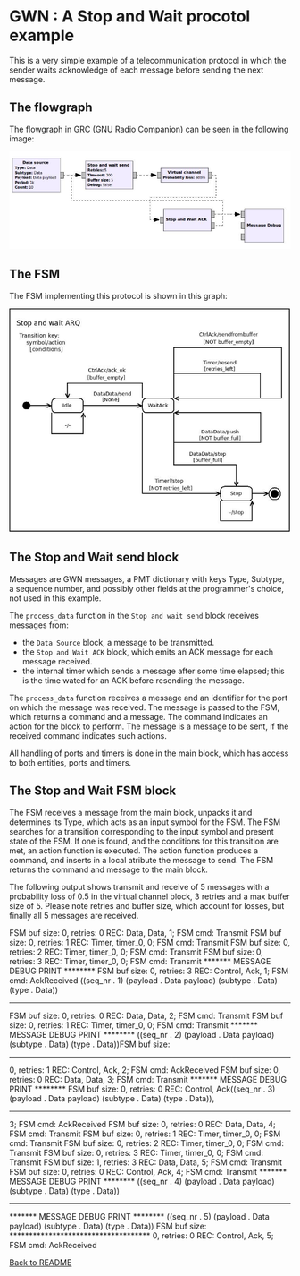 # GWN : A Stop and Wait procotol example

This is a very simple example of a telecommunication protocol in which the sender waits acknowledge of each message before sending the next message.

## The flowgraph

The flowgraph in GRC (GNU Radio Companion) can be seen in the following image:

![Stop and Wait example GRC](../Images/StopWaitExampleGRC.jpg)

## The FSM
 
The FSM implementing this protocol is shown in this graph:

![Stop and Wait FSM](../Images/stop_wait_send_FSM.jpg)

## The Stop and Wait send block

Messages are GWN messages, a PMT dictionary with keys Type, Subtype, a sequence number, and possibly other fields at the programmer's choice, not used in this example.

The `process_data` function in the `Stop and wait send` block receives messages from:
* the `Data Source` block, a message to be transmitted.
* the `Stop and Wait ACK` block, which emits an ACK message for each message received.
* the internal timer which sends a message after some time elapsed; this is the time wated for an ACK before resending the message.

The `process_data` function receives a message and an identifier for the port on which the message was received. The message is passed to the FSM, which returns a command and a message. The command indicates an action for the block to perform. The message is a message to be sent, if the received command indicates such actions.

All handling of ports and timers is done in the main block, which has access to both entities, ports and timers.

## The Stop and Wait FSM block

The FSM receives a message from the main block, unpacks it and determines its Type, which acts as an input symbol for the FSM. The FSM searches for a transition corresponding to the input symbol and present state of the FSM. If one is found, and the conditions for this transition are met, an action function is executed. The action function produces a command, and inserts in a local atribute the message to send. The FSM returns the command and message to the main block.

The following output shows transmit and receive of 5 messages with a probability loss of 0.5 in the virtual channel block, 3 retries and a max buffer size of 5. Please note retries and buffer size, which account for losses, but finally all 5 messages are received.

FSM buf size: 0, retries: 0 REC: Data, Data, 1; FSM cmd: Transmit
FSM buf size: 0, retries: 1 REC: Timer, timer_0, 0; FSM cmd: Transmit
FSM buf size: 0, retries: 2 REC: Timer, timer_0, 0; FSM cmd: Transmit
FSM buf size: 0, retries: 3 REC: Timer, timer_0, 0; FSM cmd: Transmit
******* MESSAGE DEBUG PRINT ********
FSM buf size: 0, retries: 3 REC: Control, Ack, 1; FSM cmd: AckReceived
((seq_nr . 1) (payload . Data payload) (subtype . Data) (type . Data))
************************************
FSM buf size: 0, retries: 0 REC: Data, Data, 2; FSM cmd: Transmit
FSM buf size: 0, retries: 1 REC: Timer, timer_0, 0; FSM cmd: Transmit
******* MESSAGE DEBUG PRINT ********
((seq_nr . 2) (payload . Data payload) (subtype . Data) (type . Data))FSM buf size: 
************************************
0, retries: 1 REC: Control, Ack, 2; FSM cmd: AckReceived
FSM buf size: 0, retries: 0 REC: Data, Data, 3; FSM cmd: Transmit
******* MESSAGE DEBUG PRINT ********
FSM buf size: 0, retries: 0 REC: Control, Ack((seq_nr . 3) (payload . Data payload) (subtype . Data) (type . Data)), 
************************************
3; FSM cmd: AckReceived
FSM buf size: 0, retries: 0 REC: Data, Data, 4; FSM cmd: Transmit
FSM buf size: 0, retries: 1 REC: Timer, timer_0, 0; FSM cmd: Transmit
FSM buf size: 0, retries: 2 REC: Timer, timer_0, 0; FSM cmd: Transmit
FSM buf size: 0, retries: 3 REC: Timer, timer_0, 0; FSM cmd: Transmit
FSM buf size: 1, retries: 3 REC: Data, Data, 5; FSM cmd: Transmit
FSM buf size: 0, retries: 0 REC: Control, Ack, 4; FSM cmd: Transmit
******* MESSAGE DEBUG PRINT ********
((seq_nr . 4) (payload . Data payload) (subtype . Data) (type . Data))
************************************
******* MESSAGE DEBUG PRINT ********
((seq_nr . 5) (payload . Data payload) (subtype . Data) (type . Data))
FSM buf size: ************************************
0, retries: 0 REC: Control, Ack, 5; FSM cmd: AckReceived



[Back to README](../../README.md)

